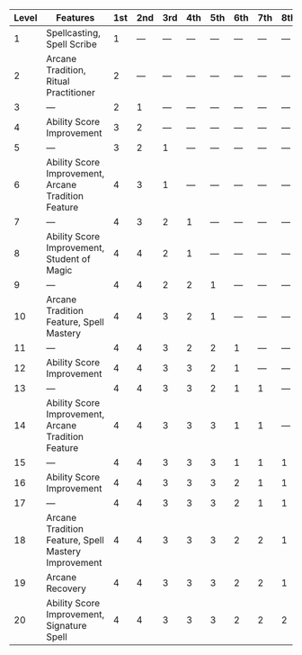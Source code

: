 | Level | Features                                            | 1st     | 2nd     | 3rd     | 4th     | 5th     | 6th     | 7th     | 8th     | 9th     |
|-------|-----------------------------------------------------|---------|---------|---------|---------|---------|---------|---------|---------|---------|
| 1     | Spellcasting, Spell Scribe                          | 1       | &mdash; | &mdash; | &mdash; | &mdash; | &mdash; | &mdash; | &mdash; | &mdash; |
| 2     | Arcane Tradition, Ritual Practitioner               | 2       | &mdash; | &mdash; | &mdash; | &mdash; | &mdash; | &mdash; | &mdash; | &mdash; |
| 3     | &mdash;                                             | 2       | 1       | &mdash; | &mdash; | &mdash; | &mdash; | &mdash; | &mdash; | &mdash; |
| 4     | Ability Score Improvement                           | 3       | 2       | &mdash; | &mdash; | &mdash; | &mdash; | &mdash; | &mdash; | &mdash; |
| 5     | &mdash;                                             | 3       | 2       | 1       | &mdash; | &mdash; | &mdash; | &mdash; | &mdash; | &mdash; |
| 6     | Ability Score Improvement, Arcane Tradition Feature | 4       | 3       | 1       | &mdash; | &mdash; | &mdash; | &mdash; | &mdash; | &mdash; |
| 7     | &mdash;                                             | 4       | 3       | 2       | 1       | &mdash; | &mdash; | &mdash; | &mdash; | &mdash; |
| 8     | Ability Score Improvement, Student of Magic         | 4       | 4       | 2       | 1       | &mdash; | &mdash; | &mdash; | &mdash; | &mdash; |
| 9     | &mdash;                                             | 4       | 4       | 2       | 2       | 1       | &mdash; | &mdash; | &mdash; | &mdash; |
| 10    | Arcane Tradition Feature, Spell Mastery             | 4       | 4       | 3       | 2       | 1       | &mdash; | &mdash; | &mdash; | &mdash; |
| 11    | &mdash;                                             | 4       | 4       | 3       | 2       | 2       | 1       | &mdash; | &mdash; | &mdash; |
| 12    | Ability Score Improvement                           | 4       | 4       | 3       | 3       | 2       | 1       | &mdash; | &mdash; | &mdash; |
| 13    | &mdash;                                             | 4       | 4       | 3       | 3       | 2       | 1       | 1       | &mdash; | &mdash; |
| 14    | Ability Score Improvement, Arcane Tradition Feature | 4       | 4       | 3       | 3       | 3       | 1       | 1       | &mdash; | &mdash; |
| 15    | &mdash;                                             | 4       | 4       | 3       | 3       | 3       | 1       | 1       | 1       | &mdash; |
| 16    | Ability Score Improvement                           | 4       | 4       | 3       | 3       | 3       | 2       | 1       | 1       | &mdash; |
| 17    | &mdash;                                             | 4       | 4       | 3       | 3       | 3       | 2       | 1       | 1       | 1       |
| 18    | Arcane Tradition Feature, Spell Mastery Improvement | 4       | 4       | 3       | 3       | 3       | 2       | 2       | 1       | 1       |
| 19    | Arcane Recovery                                     | 4       | 4       | 3       | 3       | 3       | 2       | 2       | 1       | 1       |
| 20    | Ability Score Improvement, Signature Spell          | 4       | 4       | 3       | 3       | 3       | 2       | 2       | 2       | 1       |

